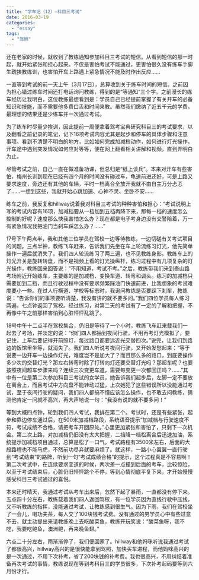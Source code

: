 ```yaml
---
title: "学车记（12）—科目三考试"
date: 2016-03-19
categories: 
  - "essay"
tags: 
  - "驾照"
---
```


还在老家的时候，就收到了教练通知参加科目三考试的短信。从看到短信的那一时起，就开始紧张和担心起来。不仅是害怕考试不能通过，更害怕很久没有练车手脚生疏挨教练训，也害怕开车上路遇上紧急情况不能及时作出反应……

一直等到考试的前一天上午（3月17日），总算收到关于练车时间的短信。之前因为担心错过练车时间还打电话询问教练，得到的是“等通知”三个字。之前漫长的练车经历让我明白，这位教练最想看到是：学员自己已经提前掌握了有关开车的必备知识和技能，而不需要他多费口舌和时间来教。虽然我们缴纳了近五千元的学费，最理想的结果还是少练车并一次通过考试。

为了练车时尽量少挨训，因此提前一周便拿着驾考宝典研究科目三的考试要求，以及翻看之前记录的笔记，记下16项考试内容尤其是起步和停车的具体步骤和注意事项。看到不清楚不明白的地方，比如如何完成加减档动作，如何进行灯光操作，开车途中遇到突发情况如何应对等等，便在网上翻看相关讲解和视频，直到弄明白为止。

尽管考试之前，自己一直在做准备功课，但总归是“纸上谈兵”。本来对开车有些害怕，梅州长训到现在已经有四个月的时间没有碰过车，龟速前进还好，可是上路又要求速度，旁边还有其他的车辆，平时一档离合全放开我就不由自主万分忐忑了……一想到这些，我就开始心跳加速、心神不灵、坐卧不安……

练车之前，我反复和hillway说着我对科目三考试的种种害怕和担心：“考试说明上写的考试内容有16项，加减档要从一档加到五档再降下来，那每一档的速度怎么控制的好呢？速度那么快我害怕怎么办？现在都是电子考身边没有交警陪着，万一有紧急情况我把油门当刹车踩怎么办？……”

17号下午两点半，我和其他三位学员在驾校一边等待教练，一边切磋有关考试项目的问题。三点半钟，教练飞车赶来，告诉我们先坐在车上轮流练习灯光，他先简单操作一遍后就消失了。我们四人轮流练习了两三遍，也不见教练身影。教练车上的灯光开关是旋转转盘，而不是视频上看的灯光操纵杆，练习过程中有几项复杂的灯光操作，教练回来回答说：“不用知道，考试不考。”之后，教练带我们来到泰山路考场附近开始练车，主要练的是加减档、变换车道、转弯和调头。练习的加减档只需要加到二挡，而且行驶过程中没有要求频繁踩油门快速前进，比我想象的考试难度要小一些。在过人行横道、学校等标志时，我询问教练是否要踩下刹车，教练说：“告诉你们的事项要听清楚，我没有讲的就不要多问。”我们四位学员每人练习两遍，七点钟返回了驾校。经过练习，对第二天的考试有了一定的了解和把握，不再像中午之前那样害怕到心脏怦怦乱跳了。

18号中午十二点半在驾校集合，仍旧是等待了一个小时，教练飞车赶来载我们一起去了考场，并淡定的说：“你们四人都抽到夜间行驶，不用再考灯光模拟了，要记住，上车后要记得开前照灯，每过路口都要远近光交替四次。”说完，让我们到路边的饭馆里坐等，就消失了。我们四人听说考夜间行驶，又开始发愁起来：“等于说要一边开车一边操作灯光，难度岂不是加大了？而且那么多的路口，到底要操作多少次的交替灯光？那左右转弯时除了打转向灯还要交替灯光吗？那超车呢？也要按照夜间超车步骤来吗？连续三次变更车道，需要每变更一次都回正吗？……”其中有一位是第二次参加科目三考试的女学员，她告诉我们起步后，左脚一定不要放在离合上，而且考试中方向盘不能转动过猛，上次她犯了这些错误所以没能通过考试，至于夜间行驶的疑问，我们四人都搞不懂应该怎么操作，也不敢去问教练，猜测他肯定一问就不高兴，再大声地说一句：“我没有说的就不要多问！”

等到大概四点钟，轮到我们四人考试，我排在第二个。考试时，还是有些紧张，起步和靠边停车通过后，在500米加减档路段，系统语音提示“加减档与行驶速度不符，考试成绩不合格，请把考车开回原处。”心里更加紧张和害怕了，只剩下一次机会。第二次上路，对加减档仍旧没有太大把握，二挡降一档松离合后迅速加油，系统提示加减档项目通过，总算是松了一口气。考试路程有3500米左右，后面的大段路程也不能马虎，不然前功尽弃就要麻烦了。就这样，一路小心翼翼一直行驶到“考试结束”的路牌，听到一句“考试成绩合格”的提示，这个过程真是不容易啊！第二次考试中，在连续要求变道的时候，两次差一点撞到后面的考车，比较惊险，以至于考试结束后，心脏仍旧怦怦跳个不停，等到心情彻底平复下来，才开始慢慢感受科目三考试通过的喜悦。

本来还时晴天，我通过考试从考车出来后，忽然下起了暴雨，一直都没有停下来。五点四十分左右，教练载着我们四人返回驾校，有一位学员因为直线行驶中压线，又不听教练的指挥，没能通过考试，让教练感到很生气。因为下雨，我们在驾校坐了一会儿，喝功夫茶，每人交了100块钱考试费。没有通过的男学员心中有些过意不去，就主动提出来请教练晚上去吃酸菜鱼，教练开玩笑说：“酸菜鱼呀，我不吃，我要吃鲍鱼，澳洲鲍，再来晚鱼翅。”

六点二十分左右，雨渐渐停了，我们便回家了。hillway和他妈咪听说我通过考试了都很高兴，hillway高兴的是很快能拿到驾照，加快买车进程，而他妈咪高兴的是一次通过，不用下次补考，省了200块钱的补考费。我也很高兴，不用纠结着准备再次考试的事情，教练说现在等到考科目三的学员很多，下次补考起码要等到六月份才行。
